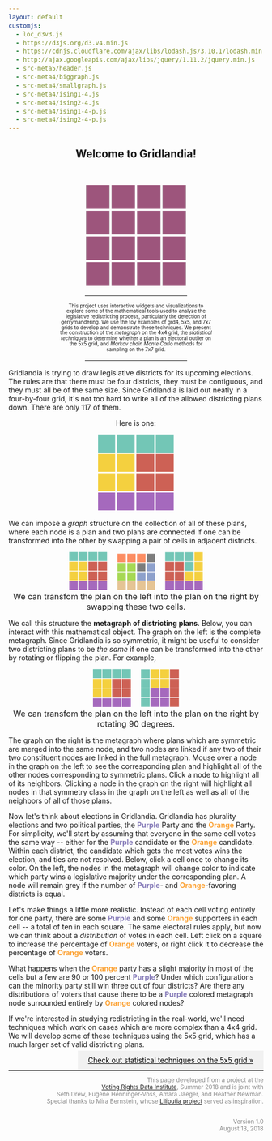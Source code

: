 ```yaml
---
layout: default
customjs:
  - loc_d3v3.js
  - https://d3js.org/d3.v4.min.js
  - https://cdnjs.cloudflare.com/ajax/libs/lodash.js/3.10.1/lodash.min.js
  - http://ajax.googleapis.com/ajax/libs/jquery/1.11.2/jquery.min.js
  - src-meta5/header.js
  - src-meta4/biggraph.js
  - src-meta4/smallgraph.js
  - src-meta4/ising1-4.js
  - src-meta4/ising2-4.js
  - src-meta4/ising1-4-p.js
  - src-meta4/ising2-4-p.js
---
```


<style>
.previous {
    background-color: #f1f1f1;
    color: black;
}

.next {
    background-color: #f1f1f1;
    color: black;
}

.round {
    border-radius: 50%;
}
</style>

<center>
<h2> Welcome to Gridlandia!</h2>
<br/>
<p align="center">
  <img width="200"  src="imgs/blankgrid.png?raw=true"><br />
</p>

<hr style="width:40%; margin:15px auto 15px auto">
<div style="width: 60%; font-size: .7em; line-height: 1.1em">

This project uses interactive widgets and visualizations to explore some of the mathematical tools used to analyze the legislative redistricting process, particularly the detection of gerrymandering. We use the toy examples of grd4, 5x5, and 7x7 grids to develop and demonstrate these techniques. We present the construction of the <i>metagraph</i> on the 4x4 grid, the <i>statistical techniques</i> to determine whether a plan is an electoral outlier on the 5x5 grid, and <i>Markov chain Monte Carlo</i> methods for sampling on the 7x7 grid.

</div>
<hr style="width:40%; margin:15px auto 15px auto;">

</center>

Gridlandia is trying to draw legislative districts for its upcoming elections. The rules are that there must be four districts, they must be contiguous, and they must all be of the same size. Since Gridlandia is laid out neatly in a four-by-four grid, it's not too hard to write all of the allowed districting plans down. There are only 117 of them.

<center>
Here is one:
<p align="center">
  <img width="150"  src="imgs/fillgrid.png?raw=true"><br />
</p>

</center>

We can impose a _graph_ structure on the collection of all of these plans, where each node is a plan and two plans are connected if one can be transformed into the other by swapping a pair of cells in adjacent districts.

<p style="text-align:center;"> <img width="75"  src="imgs/fillgrid.png?raw=true">&nbsp; &nbsp;&nbsp;&nbsp;<img width="75"  src="imgs/showswapgrid.png?raw=true"> &nbsp;&nbsp;&nbsp;&nbsp;<img width="75"  src="imgs/swapgrid.png?raw=true"><br/>
	<font size="3"> We can transfom the plan on the left into the plan on the right by swapping these two cells. </font>

</p>

We call this structure the **metagraph of districting plans**. Below, you can interact with this mathematical object. The graph on the left is the complete metagraph. Since Gridlandia is so symmetric, it might be useful to consider two districting plans to be _the same_ if one can be transformed into the other by rotating or flipping the plan. For example,

<p style="text-align:center"> <img width="75"  src="imgs/fillgrid.png?raw=true">&nbsp;&nbsp;&nbsp;&nbsp; <img width="75"  src="imgs/rotgrid.png?raw=true"><br/>
	<font size="3"> We can transfom the plan on the left into the plan on the right by rotating 90 degrees. </font>

</p>

The graph on the right is the metagraph where plans which are symmetric are merged into the same node, and two nodes are linked if any two of their two constituent nodes are linked in the full metagraph. Mouse over a node in the graph on the left to see the corresponding plan and highlight all of the other nodes corresponding to symmetric plans. Click a node to highlight all of its neighbors. Clicking a node in the graph on the right will highlight all nodes in that symmetry class in the graph on the left as well as all of the neighbors of all of those plans.

<div id="chart1" style="width:100% text-align:left"></div>

Now let's think about elections in Gridlandia. Gridlandia has plurality elections and two political parties, the <span style="color:#857ab8"> **Purple** </span> Party and the <span style="color:#fca336"> **Orange** </span>
Party. For simplicity, we'll start by assuming that everyone in the same cell votes the same way -- either for the <span style="color:#857ab8"> **Purple** </span> candidate or the <span style="color:#fca336"> **Orange** </span>
candidate. Within each district, the candidate which gets the most votes wins the election, and ties are not resolved. Below, click a cell once to change its color. On the left, the nodes in the metagraph will change color to indicate which party wins a legislative majority under the corresponding plan. A node will remain grey if the number of <span style="color:#857ab8"><b>Purple</b></span>- and <span style="color:#fca336"><b>Orange</b></span>-favoring districts is equal.

<div id="chart2" style="width:100% text-align:left"></div>

Let's make things a little more realistic. Instead of each cell voting entirely for one party, there are some <span style="color:#857ab8"> **Purple** </span> and some <span style="color:#fca336"> **Orange** </span>
supporters in each cell -- a total of ten in each square. The same electoral rules apply, but now we can think about a _distribution_ of votes in each cell. Left click on a square to increase the percentage of <span style="color:#fca336"> **Orange** </span>
voters, or right click it to decrease the percentage of <span style="color:#fca336"> **Orange** </span> voters.

What happens when the <span style="color:#fca336"> **Orange** </span> party has a slight majority in most of the cells but a few are 90 or 100 percent <span style="color:#857ab8"><b>Purple</b></span>? Under which configurations can the minority party still win three out of four districts? Are there any distributions of voters that cause there to be a <span style="color:#857ab8"> **Purple** </span> colored metagraph node surrounded entirely by <span style="color:#fca336"> **Orange** </span> colored nodes?

<div id="chart3" style="width:100% text-align:left"></div>

If we're interested in studying redistricting in the real-world, we'll need techniques which work on cases which are more complex than a 4x4 grid. We will develop some of these techniques using the 5x5 grid, which has a much larger set of valid districting plans.

<p style="text-align:left;">
<span style="float:right;"><a href="./metagrid-2" class="next" style="padding: 10px 20px"> Check out statistical techniques on the 5x5 grid &raquo;</a></span>

</p>

<br/>

<div style="text-align:right; color:#888888;line-height:14px" width="100%"><small>
<hr style="width:100%">

This page developed from a project at the<br/>
<a href="http://gerrydata.org">Voting Rights Data Institute</a>,
Summer 2018 and is joint with<br/>
Seth Drew, Eugene Henninger-Voss, Amara Jaeger, and Heather Newman.<br/>
Special thanks to Mira Bernstein, whose <a href="https://docs.google.com/spreadsheets/d/1U8XXRwwJ3zLLu9Xx-xsrePBFsCXkYYFj_MB4t-ZaZ4k/edit#gid=2131508220">Liliputia project</a> served as inspiration.<br/><br/>

Version 1.0<br/>
August 13, 2018<br/>

</small>
</div>
